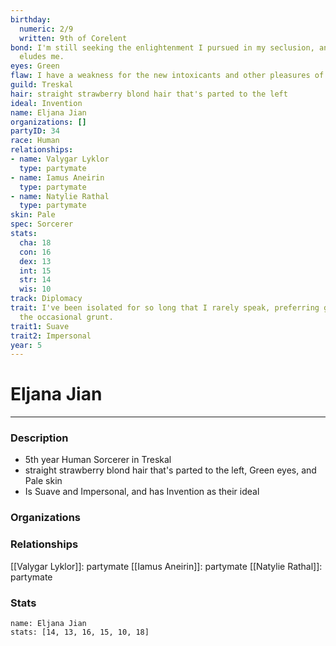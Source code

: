 ```yaml
---
birthday:
  numeric: 2/9
  written: 9th of Corelent
bond: I'm still seeking the enlightenment I pursued in my seclusion, and it still
  eludes me.
eyes: Green
flaw: I have a weakness for the new intoxicants and other pleasures of this land.
guild: Treskal
hair: straight strawberry blond hair that's parted to the left
ideal: Invention
name: Eljana Jian
organizations: []
partyID: 34
race: Human
relationships:
- name: Valygar Lyklor
  type: partymate
- name: Iamus Aneirin
  type: partymate
- name: Natylie Rathal
  type: partymate
skin: Pale
spec: Sorcerer
stats:
  cha: 18
  con: 16
  dex: 13
  int: 15
  str: 14
  wis: 10
track: Diplomacy
trait: I've been isolated for so long that I rarely speak, preferring gestures and
  the occasional grunt.
trait1: Suave
trait2: Impersonal
year: 5
---
```

# Eljana Jian
---
### Description
- 5th year Human Sorcerer in Treskal
- straight strawberry blond hair that's parted to the left, Green eyes, and Pale skin
- Is Suave and Impersonal, and has Invention as their ideal

### Organizations
### Relationships
[[Valygar Lyklor]]: partymate
[[Iamus Aneirin]]: partymate
[[Natylie Rathal]]: partymate
### Stats
```statblock
name: Eljana Jian
stats: [14, 13, 16, 15, 10, 18]
```